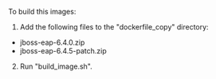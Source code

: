 To build this images:
1) Add the following files to the "dockerfile_copy" directory:
- jboss-eap-6.4.0.zip
- jboss-eap-6.4.5-patch.zip
2) Run "build_image.sh".

